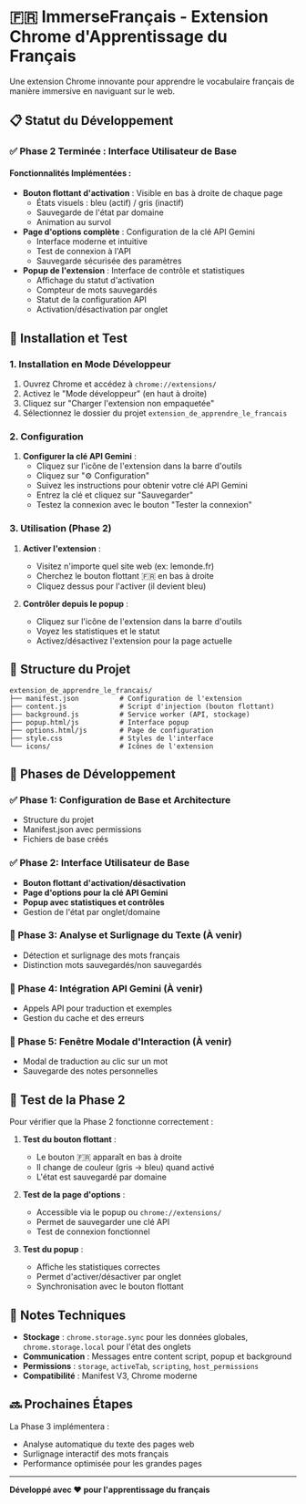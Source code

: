 # 🇫🇷 ImmerseFrançais - Extension Chrome d'Apprentissage du Français

Une extension Chrome innovante pour apprendre le vocabulaire français de manière immersive en naviguant sur le web.

## 📋 Statut du Développement

### ✅ Phase 2 Terminée : Interface Utilisateur de Base

#### Fonctionnalités Implémentées :
- **Bouton flottant d'activation** : Visible en bas à droite de chaque page
  - États visuels : bleu (actif) / gris (inactif)
  - Sauvegarde de l'état par domaine
  - Animation au survol
- **Page d'options complète** : Configuration de la clé API Gemini
  - Interface moderne et intuitive
  - Test de connexion à l'API
  - Sauvegarde sécurisée des paramètres
- **Popup de l'extension** : Interface de contrôle et statistiques
  - Affichage du statut d'activation
  - Compteur de mots sauvegardés
  - Statut de la configuration API
  - Activation/désactivation par onglet

## 🚀 Installation et Test

### 1. Installation en Mode Développeur

1. Ouvrez Chrome et accédez à `chrome://extensions/`
2. Activez le "Mode développeur" (en haut à droite)
3. Cliquez sur "Charger l'extension non empaquetée"
4. Sélectionnez le dossier du projet `extension_de_apprendre_le_francais`

### 2. Configuration

1. **Configurer la clé API Gemini** :
   - Cliquez sur l'icône de l'extension dans la barre d'outils
   - Cliquez sur "⚙️ Configuration"
   - Suivez les instructions pour obtenir votre clé API Gemini
   - Entrez la clé et cliquez sur "Sauvegarder"
   - Testez la connexion avec le bouton "Tester la connexion"

### 3. Utilisation (Phase 2)

1. **Activer l'extension** :
   - Visitez n'importe quel site web (ex: lemonde.fr)
   - Cherchez le bouton flottant 🇫🇷 en bas à droite
   - Cliquez dessus pour l'activer (il devient bleu)

2. **Contrôler depuis le popup** :
   - Cliquez sur l'icône de l'extension dans la barre d'outils
   - Voyez les statistiques et le statut
   - Activez/désactivez l'extension pour la page actuelle

## 🔧 Structure du Projet

```
extension_de_apprendre_le_francais/
├── manifest.json          # Configuration de l'extension
├── content.js             # Script d'injection (bouton flottant)
├── background.js          # Service worker (API, stockage)
├── popup.html/js          # Interface popup
├── options.html/js        # Page de configuration
├── style.css              # Styles de l'interface
└── icons/                 # Icônes de l'extension
```

## 🎯 Phases de Développement

### ✅ Phase 1: Configuration de Base et Architecture
- Structure du projet
- Manifest.json avec permissions
- Fichiers de base créés

### ✅ Phase 2: Interface Utilisateur de Base
- **Bouton flottant d'activation/désactivation**
- **Page d'options pour la clé API Gemini**
- **Popup avec statistiques et contrôles**
- Gestion de l'état par onglet/domaine

### 🔄 Phase 3: Analyse et Surlignage du Texte (À venir)
- Détection et surlignage des mots français
- Distinction mots sauvegardés/non sauvegardés

### 🔄 Phase 4: Intégration API Gemini (À venir)
- Appels API pour traduction et exemples
- Gestion du cache et des erreurs

### 🔄 Phase 5: Fenêtre Modale d'Interaction (À venir)
- Modal de traduction au clic sur un mot
- Sauvegarde des notes personnelles

## 🧪 Test de la Phase 2

Pour vérifier que la Phase 2 fonctionne correctement :

1. **Test du bouton flottant** :
   - Le bouton 🇫🇷 apparaît en bas à droite
   - Il change de couleur (gris → bleu) quand activé
   - L'état est sauvegardé par domaine

2. **Test de la page d'options** :
   - Accessible via le popup ou `chrome://extensions/`
   - Permet de sauvegarder une clé API
   - Test de connexion fonctionnel

3. **Test du popup** :
   - Affiche les statistiques correctes
   - Permet d'activer/désactiver par onglet
   - Synchronisation avec le bouton flottant

## 📝 Notes Techniques

- **Stockage** : `chrome.storage.sync` pour les données globales, `chrome.storage.local` pour l'état des onglets
- **Communication** : Messages entre content script, popup et background
- **Permissions** : `storage`, `activeTab`, `scripting`, `host_permissions`
- **Compatibilité** : Manifest V3, Chrome moderne

## 🔜 Prochaines Étapes

La Phase 3 implémentera :
- Analyse automatique du texte des pages web
- Surlignage interactif des mots français
- Performance optimisée pour les grandes pages

---

**Développé avec ❤️ pour l'apprentissage du français** 